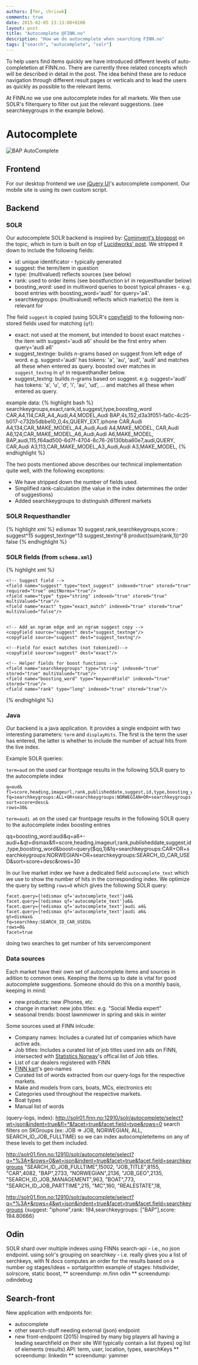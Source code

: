 ```yaml
---
authors: [fmr, chriswk]
comments: true
date: 2015-02-05 13:13:08+0100
layout: post
title: "Autocomplete @FINN.no"
description: "How we do autocomplete when searching FINN.no"
tags: ["search", "autocomplete", "solr"]
---
```


To help users find items quickly we have introduced different levels of auto-completetion at FINN.no.  There are currently three related concepts which will be described in detail in the post. The idea behind these are to reduce navigation through different result pages or verticals and to lead the users as quickly as possible to the relevant items.

At FINN.no we use one autocomplete index for all markets.  We then use SOLR's filterquery to filter out just the relevant suggestions. (see searchkeygroups in the example below).


# Autocomplete
![BAP AutoComplete](/images/autocomplete-finnno/bap_ac.png "BAP AutoComplete")

## Frontend
For our desktop frontend we use [jQuery UI](http://jqueryui.com/autocomplete/)'s autocomplete component. Our mobile site is using its own custom script.

## Backend

### SOLR
Our autocomplete SOLR backend is inspired by:  [Cominvent's blogpost](http://www.cominvent.com/2012/01/25/super-flexible-autocomplete-with-solr/) on the topic, which in turn is built on top of [Lucidworks' post](http://lucidworks.com/blog/auto-suggest-from-popular-queries-using-edgengrams/).  We stripped it down to include the following fields:

* id: unique identificator - typically generated
* suggest: the term/item in question
* type: (multivalued) reflects sources (see below)
* rank: used to order items (see boostfunction `bf` in requesthandler below)
* boosting_word: used in multiword queries to boost typical phrases - e.g. boost entries with boosting_word='audi' for query='a4'.
* searchkeygroups: (multivalued) reflects which market(s) the item is relevant for

The field `suggest` is copied (using SOLR's [copyfield](https://cwiki.apache.org/confluence/display/solr/Copying+Fields)) to the following non-stored fields used for matching (`qf`):

* exact: not used at the moment, but intended to boost exact matches - the item with suggest='audi a6' should be the first entry when query='audi a6'
* suggest_textnge: builds n-grams based on suggest from left edge of word. e.g. suggest='audi' has tokens: 'a', 'au', 'aud', 'audi' and matches all these when entered as query. boosted over matches in `suggest_textng` in `qf` in requesthandler below.
* suggest_textng: builds n-grams based on suggest. e.g. suggest='audi' has tokens: 'a', 'u', 'd', 'i', 'au', 'ud', ... and matches all these when entered as query.

example data:
{% highlight bash %}
searchkeygroups,exact,rank,id,suggest,type,boosting_word
CAR,A4,114,CAR_A4_Audi,A4,MODEL,Audi
BAP,4s,152,d3a3f051-fa0c-4c25-b017-c732b5dbbe10_0,4s,QUERY_EXT,iphone
CAR,Audi A4,134,CAR_MAKE_MODEL_A4_Audi,Audi A4,MAKE_MODEL,
CAR,Audi A6,124,CAR_MAKE_MODEL_A6_Audi,Audi A6,MAKE_MODEL,
BAP,audi,115,f64ad500-6d7f-4704-8c76-26130bba60e7,audi,QUERY,
CAR,Audi A3,113,CAR_MAKE_MODEL_A3_Audi,Audi A3,MAKE_MODEL,
{% endhighlight %}

The two posts mentioned above describes our technical implementation quite well, with the following exceptions:

* We have stripped down the number of fields used.
* Simplified rank-calculation (the value in the index determines the order of suggestions)
* Added searchkeygroups to distinguish different markets

### SOLR Requesthandler
{% highlight xml %}
<requestHandler class="solr.SearchHandler" name="dismax" default="true" >
  <lst name="defaults">
    <str name="defType">edismax</str>
    <str name="rows">10</str>
    <str name="fl">suggest,rank,searchkeygroups,score</str>
    <str name="q.alt">*:*</str>
    <str name="qf">suggest^15 suggest_textnge^13 suggest_textng^8</str>
    <str name="bf">product(sum(rank,1))^20</str>
    <str name="debugQuery">false</str>
  </lst>
</requestHandler>
{% endhighlight %}

### SOLR fields (from `schema.xml`)
{% highlight xml %}
<fields>
    <!-- AutoComplete fields
    Construct documents containing these fields for all suggestions you like to provide
    Then use a dismax query to search on some fields, display some fields and boost others
    -->
    <field name="id" type="string" indexed="true" stored="true" required="true"/>
    <dynamicField name="*_textnge" type="autocomplete_edge" indexed="true" stored="false"/>
    <!-- A variant of * which matches from the left edge of all terms (implicit truncation) -->
    <dynamicField name="*_textng" type="autocomplete_ngram" indexed="true" stored="false" omitNorms="true"/>

    <!-- Suggest field -->
    <field name="suggest" type="text_suggest" indexed="true" stored="true" required="true" omitNorms="true"/>
    <field name="type" type="string" indexed="true" stored="true" multiValued="true"/>
    <field name="exact" type="exact_match" indexed="true" stored="true" multiValued="false"/>


    <!-- Add an ngram edge and an ngram suggest copy -->
    <copyField source="suggest" dest="suggest_textnge"/>
    <copyField source="suggest" dest="suggest_textng"/>

    <!--Field for exact matches (not tokenized)-->
    <copyField source="suggest" dest="exact"/>

    <!-- Helper fields for boost functions -->
    <field name="searchkeygroups" type="string" indexed="true" stored="true" multiValued="true"/>
    <field name="boosting_word" type="keywordField" indexed="true" stored="true"/>
    <field name="rank" type="long" indexed="true" stored="true"/>

</fields>
{% endhighlight %}

### Java
Our backend is a java application.  It provides a single endpoint with two interesting parameters: `term` and `displayHits`.  The first is the term the user has entered, the latter is whether to include the number of actual hits from the live index.

Example SOLR queries:

`term=aud` on the used car frontpage results in the following SOLR query to the autocomplete index

```
q=aud&
fl=score,heading,imageurl,rank,publisheddate,suggest,id,type,boosting_word&
fq=searchkeygroups:ALL+OR+searchkeygroups:NORWEGIAN+OR+searchkeygroups:SEARCH_ID_CAR_USED&
sort=score+desc&
rows=30&
```
`term=audi a6` on the used car frontpage results in the following SOLR query to the autocomplete index boosting entries 

qq=boosting_word:audi&q=a6+-audi+&qt=dismax&fl=score,heading,imageurl,rank,publisheddate,suggest,id,type,boosting_word&boost=query($qq,1)&fq=searchkeygroups:CAR+OR+searchkeygroups:NORWEGIAN+OR+searchkeygroups:SEARCH_ID_CAR_USED&sort=score+desc&rows=30

In our live market index we have a dedicated field `autocomplete_text` which we use to show the number of hits in the corresponding index.  We optimize the query by setting `rows=0` which gives the following SOLR query:

```
facet.query={!edismax qf='autocomplete_text'}a4&
facet.query={!edismax qf='autocomplete_text'}a6&
facet.query={!edismax qf='autocomplete_text'}audi a4&
facet.query={!edismax qf='autocomplete_text'}audi a6&
qt=dismax&
fq=searchkey:SEARCH_ID_CAR_USED&
rows=0&
facet=true
```

doing two searches to get number of hits
servercomponent

### Data sources
Each market have their own set of autocomplete items and sources in adition to common ones.  Keeping the items up to date is vital for good autocomplete suggestions. Someone should do this on a monthly basis, keeping in mind:
* new products: new iPhones, etc
* change in market: new jobs titles: e.g. "Social Media expert"
* seasonal trends: boost lawnmower in spring and skis in winter

Some sources used at FINN inlcude:
* Company names: Includes a curated list of companies which have active ads.
* Job titles: Includes a curated list of job titles used inn ads on FINN, intersected with [Statistics Norway](http://www.ssb.no/a/yrke/)'s offical list of Job titles.
* List of car dealers registered with FINN
* [FINN kart](http://kart.finn.no)'s geo-names
* Curated list of words extracted from our query-logs for the respective markets.
* Make and models from cars, boats, MCs, electronics etc
* Categories used throughout the respective markets.
* Boat types
* Manual list of words


 (query-logs, index): http://solr01.finn.no:12910/solr/autocomplete/select?wt=json&indent=true&fl=*&facet=true&facet.field=type&rows=0
search filters on SKGroups (ex: JOB => JOB, NORWEGIAN, ALL, SEARCH_ID_JOB_FULLTIME) so we can index autocompleteitems on any of these levels to get them included.


http://solr01.finn.no:12910/solr/autocomplete/select?q=*%3A*&rows=0&wt=json&indent=true&facet=true&facet.field=searchkeygroups
"SEARCH_ID_JOB_FULLTIME",15002,
"JOB_TITLE",8155,
"CAR",4082,
"BAP",2733,
"NORWEGIAN",2136,
"JOB_GEO",2135,
"SEARCH_ID_JOB_MANAGEMENT",963,
"BOAT",773,
"SEARCH_ID_JOB_PARTTIME",215,
"MC",160,
"REALESTATE",18,




http://solr01.finn.no:12910/solr/autocomplete/select?q=*%3A*&rows=4&wt=json&indent=true&facet=true&facet.field=searchkeygroups
{suggest: "iphone",rank: 194,searchkeygroups: ["BAP"],score: 194.80666}

## Odin
SOLR shard over multiple indexes
using FINNs search-api - i.e., no json endpoint.
using solr's grouping on searchkey - i.e. really gives you a list of serchkeys, with N docs
computes an order for the results based on a number og stages/ideas = sortalgorithm
example of stages: hitsdivider, solrscore, static boost, 
** screendump: m.finn odin
** screendump: odindebug

## Search-front
New application with endpoints for:
- autocomplete
- other search-stuff needing external (json) endpoint 
- new front-endpoint (2015)
Inspired by many big players all having a leading searchfield on their site
Will typically contain a list (types) og list of elements (results)
API: term, user, location, types, searchKeys
** screendump: linkedin
** screendump: yammer
